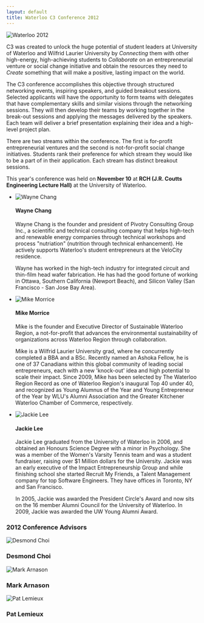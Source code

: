 ```yaml
---
layout: default
title: Waterloo C3 Conference 2012
---
```

<img src="http://c3inspire.com/wp-content/uploads/2012/06/c3-Conference-3-300x200.jpg" alt="Waterloo 2012" class="img-thumbnail pull-right">

C3 was created to unlock the huge potential of student leaders at University of Waterloo and Wilfrid Laurier University by *Connecting* them with other high-energy, high-achieving students to *Collaborate* on an entrepreneurial venture or social change initiative and obtain the resources they need to *Create* something that will make a positive, lasting impact on the world.

The C3 conference accomplishes this objective through structured networking events, inspiring speakers, and guided breakout sessions. Selected applicants will have the opportunity to form teams with delegates that have complementary skills and similar visions through the networking sessions. They will then develop their teams by working together in the break-out sessions and applying the messages delivered by the speakers. Each team will deliver a brief presentation explaining their idea and a high-level project plan.

There are two streams within the conference. The first is for-profit entrepreneurial ventures and the second is not-for-profit social change initiatives. Students rank their preference for which stream they would like to be a part of in their application. Each stream has distinct breakout sessions.

This year's conference was held on **November 10** at **RCH (J.R. Coutts Engineering Lecture Hall)** at the University of Waterloo.

<ul class="media-list">
	<li class="media">
		<img class="media-object pull-left" src="http://c3inspire.com/wp-content/uploads/2012/06/wayne_chang_0-1.jpg" alt="Wayne Chang">
		<div class="media-body">
			<h4 class="media-heading">Wayne Chang</h4>
			<p>Wayne Chang is the founder and president of Pivotry Consulting Group Inc., a scientific and technical consulting company that helps high-tech and renewable energy companies through technical workshops and process "nutriation" (nutrition through technical enhancement). He actively supports Waterloo's student entrepreneurs at the VeloCity residence.</p>
			<p>Wayne has worked in the high-tech industry for integrated circuit and thin-film head wafer fabrication. He has had the good fortune of working in Ottawa, Southern California (Newport Beach), and Silicon Valley (San Francisco - San Jose Bay Area).</p>
		</div>
	</li>
	<li class="media">
		<img class="media-object pull-left" src="http://c3inspire.com/wp-content/uploads/2012/10/Mike-150x150.jpg" alt="Mike Morrice">
		<div class="media-body">
			<h4 class="media-heading">Mike Morrice</h4>
			<p>Mike is the founder and Executive Director of Sustainable Waterloo Region, a not-for-profit that advances the environmental sustainability of organizations across Waterloo Region through collaboration.</p>
			<p>Mike is a Wilfrid Laurier University grad, where he concurrently completed a BBA and a BSc. Recently named an Ashoka Fellow, he is one of 37 Canadians within this global community of leading social entrepreneurs, each with a new 'knock-out' idea and high potential to scale their impact. Since 2009, Mike has been selected by The Waterloo Region Record as one of Waterloo Region's inaugural Top 40 under 40, and recognized as Young Alumnus of the Year and Young Entrepreneur of the Year by WLU's Alumni Association and the Greater Kitchener Waterloo Chamber of Commerce, respectively.</p>
		</div>
	</li>
	<li class="media">
		<img class="media-object pull-left" src="http://c3inspire.com/wp-content/uploads/2012/10/Jackie-150x150.jpg" alt="Jackie Lee">
		<div class="media-body">
			<h4 class="media-heading">Jackie Lee</h4>
			<p>Jackie Lee graduated from the University of Waterloo in 2006, and obtained an Honours Science Degree with a minor in Psychology. She was a member of the Women's Varsity Tennis team and was a student fundraiser, raising over $1 Million dollars for the University. Jackie was an early executive of the Impact Entrepreneurship Group and while finishing school she started Recruit My Friends, a Talent Management company for top Software Engineers. They have offices in Toronto, NY and San Francisco.</p>
			<p>In 2005, Jackie was awarded the President Circle's Award and now sits on the 16 member Alumni Council for the University of Waterloo. In 2009, Jackie was awarded the UW Young Alumni Award.</p>
		</div>
	</li>
</ul>

### 2012 Conference Advisors

<div class="row">
	<div class="col-md-4">
		<div class="thumbnail">
			<img src="http://c3inspire.com/wp-content/uploads/2012/11/Desmond-150x150.jpg" alt="Desmond Choi">
			<div class="caption text-center">
				<h3>Desmond Choi</h3>
			</div>
		</div>
	</div>
	<div class="col-md-4">
		<div class="thumbnail">
			<img src="http://c3inspire.com/wp-content/uploads/2012/10/Mark-150x150.jpg" alt="Mark Arnason">
			<div class="caption text-center">
				<h3>Mark Arnason</h3>
			</div>
		</div>
	</div>
	<div class="col-md-4">
		<div class="thumbnail">
			<img src="http://c3inspire.com/wp-content/uploads/2012/10/Pat-150x150.jpg" alt="Pat Lemieux">
			<div class="caption text-center">
				<h3>Pat Lemieux</h3>
			</div>
		</div>
	</div>
</div>
